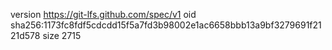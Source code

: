 version https://git-lfs.github.com/spec/v1
oid sha256:1173fc8fdf5cdcdd15f5a7fd3b98002e1ac6658bbb13a9bf3279691f2121d578
size 2715
